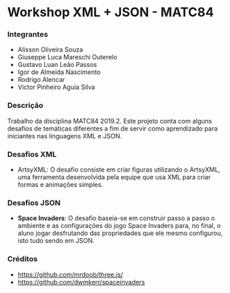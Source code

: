 # Workshop XML + JSON - MATC84

### Integrantes
* Alisson Oliveira Souza
* Giuseppe Luca Mareschi Outerelo
* Gustavo Luan Leão Passos
* Igor de Almeida Nascimento
* Rodrigo Alencar
* Victor Pinheiro Aguia Silva

### Descrição
Trabalho da disciplina MATC84 2019.2. Este projeto conta com alguns desafios de temáticas diferentes a fim de servir como aprendizado para iniciantes nas linguagens XML e JSON.

### Desafios XML
* ArtsyXML: 
O desafio consiste em criar figuras utilizando o ArtsyXML, uma ferramenta desenvolvida pela equipe que usa XML para criar formas
e animações simples.

### Desafios JSON
* __Space Invaders__: 
O desafio baseia-se em construir passo a passo o ambiente e as configurações do jogo Space Invaders para, no final, o aluno jogar desfrutando das propriedades que ele mesmo configurou, isto tudo sendo em JSON.

### Créditos
* https://github.com/mrdoob/three.js/
* https://github.com/dwmkerr/spaceinvaders
